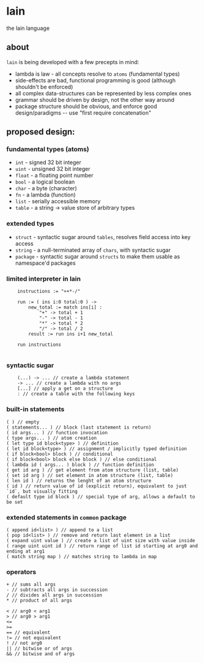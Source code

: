 # lain
the lain language

## about
`lain` is being developed with a few precepts in mind:
* lambda is law - all concepts resolve to `atoms` (fundamental types)
* side-effects are bad, functional programming is good (although shouldn't be enforced)
* all complex data-structures can be represented by less complex ones
* grammar should be driven by design, not the other way around
* package structure should be obvious, and enforce good design/paradigms -- use "first require concatenation"

## proposed design:

### fundamental types (atoms)
* `int` - signed 32 bit integer
* `uint` - unsigned 32 bit integer
* `float` - a floating point number
* `bool` - a logical boolean
* `char` - a byte (character)
* `fn` - a lambda (function)
* `list` - serially accessible memory 
* `table` - a string -> value store of arbitrary types 

### extended types
* `struct` - syntactic sugar around `tables`, resolves field access into key access
* `string` - a null-terminated array of `chars`, with syntactic sugar
* `package` - syntactic sugar around `structs` to make them usable as namespace'd packages



### limited interpreter in lain
```
	instructions := "++*-/"
	
	run := ( ins i:0 total:0 ) ->
		new_total := match ins[i] :
			"+" -> total + 1
			"-" -> total - 1
			"*"	-> total * 2
			"/"	-> total / 2
		result := run ins i+1 new_total
	
	run instructions
	
```

### syntactic sugar
```
	(...) -> ... // create a lambda statement
	-> ... // create a lambda with no args
	[...] // apply a get on a structure
	: // create a table with the following keys
```


### built-in statements
```
( ) // empty
( statements... ) // block (last statement is return)
( id args... ) // function invocation
( type args... ) // atom creation
( let type id block<type> ) // definition
( let id block<type> ) // assignment / implicitly typed definition
( if block<bool> block ) // conditional
( if block<bool> block else block ) // else conditional
( lambda id ( args... ) block ) // function definition
( get id arg ) // get element from atom structure (list, table)
( set id arg ) // set element in atom structure (list, table)
( len id ) // returns the lenght of an atom structure
( id ) // return value of id (explicit return), equivalent to just `id`, but visually fitting
( default type id block ) // special type of arg, allows a default to be set 
```

### extended statements in `common` package
```
( append id<list> ) // append to a list
( pop id<list> ) // remove and return last element in a list
( expand uint value ) // create a list of uint size with value inside
( range uint uint id ) // return range of list id starting at arg0 and ending at arg1
( match string map ) // matches string to lambda in map
```

### operators
```
+ // sums all args
- // subtracts all args in succession
/ // divides all args in succession
* // product of all args

< // arg0 < arg1
> // arg0 > arg1
<=
>=
== // equivalent
!= // not equivalent
! // not arg0
|| // bitwise or of args
&& // bitwise and of args
```



